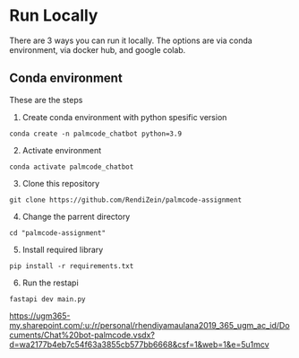 # Run Locally
There are 3 ways you can run it locally. The options are via conda environment, via docker hub, and google colab.
## Conda environment
These are the steps
1. Create conda environment with python spesific version
```
conda create -n palmcode_chatbot python=3.9
```
2. Activate environment
```
conda activate palmcode_chatbot
```
3. Clone this repository
```
git clone https://github.com/RendiZein/palmcode-assignment
```
4. Change the parrent directory
```
cd "palmcode-assignment"
```
5. Install required library
```
pip install -r requirements.txt
```
6. Run the restapi
```
fastapi dev main.py
```

https://ugm365-my.sharepoint.com/:u:/r/personal/rhendiyamaulana2019_365_ugm_ac_id/Documents/Chat%20bot-palmcode.vsdx?d=wa2177b4eb7c54f63a3855cb577bb6668&csf=1&web=1&e=5u1mcv
